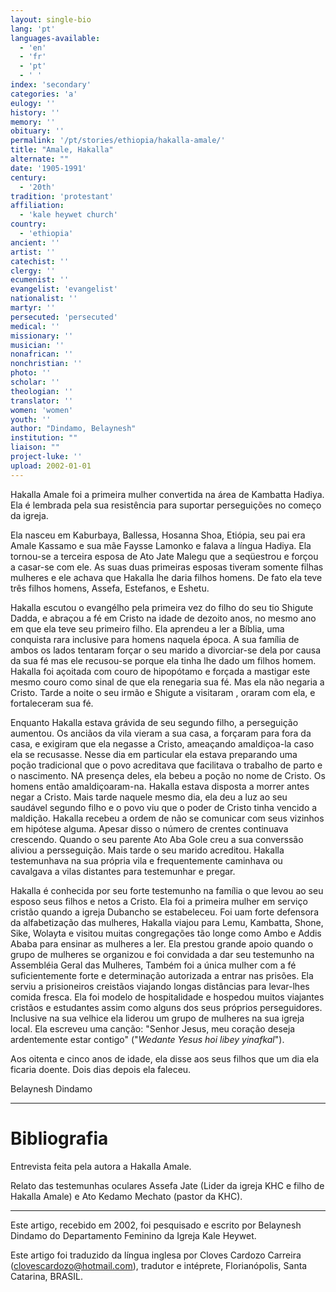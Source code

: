 ```yaml
---
layout: single-bio
lang: 'pt'
languages-available:
  - 'en'
  - 'fr'
  - 'pt'
  - ' '
index: 'secondary'
categories: 'a'
eulogy: ''
history: ''
memory: ''
obituary: ''
permalink: '/pt/stories/ethiopia/hakalla-amale/'
title: "Amale, Hakalla"
alternate: ""
date: '1905-1991'
century:
  - '20th'
tradition: 'protestant'
affiliation:
  - 'kale heywet church'
country:
  - 'ethiopia'
ancient: ''
artist: ''
catechist: ''
clergy: ''
ecumenist: ''
evangelist: 'evangelist'
nationalist: ''
martyr: ''
persecuted: 'persecuted'
medical: ''
missionary: ''
musician: ''
nonafrican: ''
nonchristian: ''
photo: ''
scholar: ''
theologian: ''
translator: ''
women: 'women'
youth: ''
author: "Dindamo, Belaynesh"
institution: ""
liaison: ""
project-luke: ''
upload: 2002-01-01
---
```




Hakalla Amale foi a primeira mulher convertida na área de Kambatta Hadiya. Ela é lembrada pela sua resistência para suportar perseguições no começo da igreja.

Ela nasceu em Kaburbaya, Ballessa, Hosanna Shoa, Etiópia, seu pai era Amale Kassamo e sua mãe Faysse Lamonko e falava a língua Hadiya. Ela tornou-se a terceira esposa de Ato Jate Malegu que a seqüestrou e forçou a casar-se com ele. As suas duas primeiras esposas tiveram somente filhas mulheres e ele achava que Hakalla lhe daria filhos homens. De fato ela teve três filhos homens, Assefa, Estefanos, e Eshetu.

Hakalla escutou o evangélho pela primeira vez do filho do seu tio Shigute Dadda, e abraçou a fé em Cristo na idade de dezoito anos, no mesmo ano em que ela teve seu primeiro filho. Ela aprendeu a ler a Bíblia, uma conquista rara inclusive para homens naquela época. A sua família de ambos os lados tentaram forçar o seu marido a divorciar-se dela por causa da sua fé mas ele recusou-se porque ela tinha lhe dado um filhos homem. Hakalla foi açoitada com couro de hipopótamo e forçada a mastigar este mesmo couro como sinal de que ela renegaria sua fé. Mas ela não negaria a Cristo. Tarde a noite o seu irmão e Shigute a visitaram , oraram com ela, e fortaleceram sua fé.

Enquanto Hakalla estava grávida de seu segundo filho, a perseguição aumentou. Os anciãos da vila vieram a sua casa, a forçaram para fora da casa, e exigiram que ela negasse a Cristo, ameaçando amaldiçoa-la caso ela se recusasse. Nesse dia em particular ela estava preparando uma  poção tradicional que o povo acreditava que facilitava o trabalho de parto e o nascimento. NA presença deles, ela bebeu a poção no nome de Cristo. Os homens então amaldiçoaram-na. Hakalla estava disposta a morrer antes negar a Cristo. Mais tarde naquele mesmo dia, ela deu a luz ao seu saudável segundo filho e o povo viu que o poder de Cristo tinha vencido a maldição. Hakalla recebeu a ordem de não se comunicar com seus vizinhos em hipótese alguma. Apesar disso o número de crentes continuava crescendo. Quando o seu parente Ato Aba Gole creu a sua converssão aliviou a persseguição. Mais tarde o seu marido acreditou. Hakalla testemunhava na sua própria vila e frequentemente caminhava ou cavalgava a vilas distantes para testemunhar e pregar.

Hakalla é conhecida por seu forte testemunho na família o que levou ao seu esposo seus filhos e netos a Cristo. Ela foi  a primeira mulher em serviço cristão quando a igreja  Dubancho se estabeleceu. Foi uam forte defensora da alfabetização das mulheres, Hakalla viajou para Lemu, Kambatta, Shone, Sike, Wolayta e visitou muitas congregações tão longe como Ambo e Addis Ababa para ensinar as mulheres a ler. Ela prestou grande apoio quando o grupo de mulheres se organizou e foi convidada a dar seu testemunho na Assembléia Geral das Mulheres, Também foi a única mulher com a fé suficientemente forte e determinação autorizada a entrar nas prisões. Ela serviu a prisioneiros creistãos viajando longas distâncias para levar-lhes comida fresca. Ela foi modelo de hospitalidade e hospedou muitos viajantes cristãos e estudantes assim como alguns dos seus próprios perseguidores. Inclusive na sua velhice ela liderou um grupo de mulheres na sua igreja local. Ela escreveu uma canção: "Senhor Jesus, meu coração deseja ardentemente estar contigo" ("*Wedante Yesus hoi libey yinafkal*").

Aos oitenta e cinco anos de idade, ela disse aos seus filhos que um dia ela ficaria doente. Dois dias depois ela faleceu.

Belaynesh Dindamo

---

# Bibliografia

Entrevista feita pela autora a Hakalla Amale.

Relato das testemunhas oculares Assefa Jate (Lider da igreja KHC e filho de Hakalla Amale) e Ato Kedamo Mechato (pastor da KHC).

---

Este artigo, recebido em 2002, foi pesquisado e escrito por Belaynesh Dindamo do Departamento Feminino da Igreja Kale Heywet.

Este artigo foi traduzido da língua inglesa por Cloves Cardozo Carreira (clovescardozo@hotmail.com), tradutor e int&eacute;prete, Florianópolis, Santa Catarina, BRASIL.
